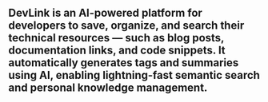 ## DevLink is an AI-powered platform for developers to save, organize, and search their technical resources — such as blog posts, documentation links, and code snippets. It automatically generates tags and summaries using AI, enabling lightning-fast semantic search and personal knowledge management.